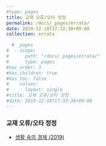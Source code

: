 ```yaml
---
#type: pages
title: 교재 오류/오타 정정
permalink: /docs/_pages/errata/
date: 2019-12-18T17:32:30+09:00
collection: errata

  # _pages
#  - scope:
#      path: "/docs/_pages/errata/"
#      type: pages
#nav_order: 3
#has_children: true
#has_toc: false
#    values:
#      layout: single
#title: 교재 오류/오타 정정
#date: 2019-12-18T17:32:30+09:00
---
```


### 교재 오류/오타 정정

- [생활 속의 경제 (2019)](/docs/_pages/errata/ie-2019-textbook/)
